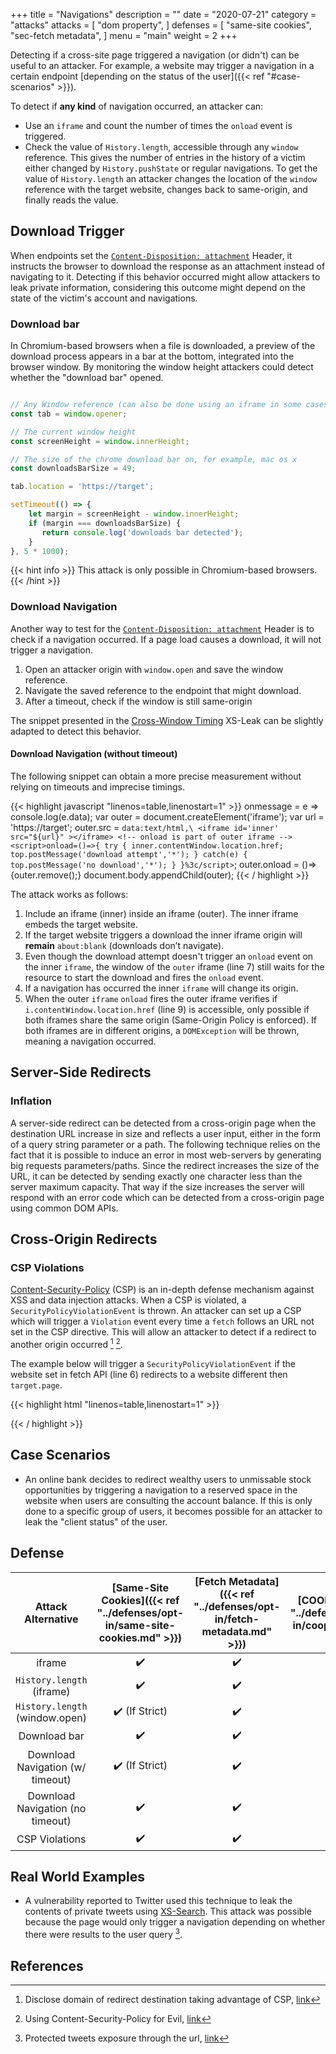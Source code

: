 +++
title = "Navigations"
description = ""
date = "2020-07-21"
category = "attacks"
attacks = [
    "dom property",
]
defenses = [
    "same-site cookies",
    "sec-fetch metadata",
]
menu = "main"
weight = 2
+++

Detecting if a cross-site page triggered a navigation (or didn't) can be useful to an attacker. For example, a website may trigger a navigation in a certain endpoint [depending on the status of the user]({{< ref "#case-scenarios" >}}).

To detect if **any kind** of navigation occurred, an attacker can:

- Use an `iframe` and count the number of times the `onload` event is triggered.
- Check the value of `History.length`, accessible through any `window` reference. This gives the number of entries in the history of a victim either changed by `History.pushState` or regular navigations. To get the value of `History.length` an attacker changes the location of the `window` reference with the target website, changes back to same-origin, and finally reads the value.

## Download Trigger

When endpoints set the [`Content-Disposition: attachment`](https://developer.mozilla.org/en-US/docs/Web/HTTP/Headers/Content-Disposition) Header, it instructs the browser to download the response as an attachment instead of navigating to it. Detecting if this behavior occurred might allow attackers to leak private information, considering this outcome might depend on the state of the victim's account and navigations.

### Download bar

In Chromium-based browsers when a file is downloaded, a preview of the download process appears in a bar at the bottom, integrated into the browser window. By monitoring the window height attackers could detect whether the "download bar" opened.


```javascript

// Any Window reference (can also be done using an iframe in some cases)
const tab = window.opener;

// The current window height
const screenHeight = window.innerHeight;

// The size of the chrome download bar on, for example, mac os x
const downloadsBarSize = 49;

tab.location = 'https://target';

setTimeout(() => {
    let margin = screenHeight - window.innerHeight;
    if (margin === downloadsBarSize) {
       return console.log('downloads bar detected');
    }
}, 5 * 1000);
```

{{< hint info >}}
This attack is only possible in Chromium-based browsers.
{{< /hint >}}

### Download Navigation

Another way to test for the [`Content-Disposition: attachment`](https://developer.mozilla.org/en-US/docs/Web/HTTP/Headers/Content-Disposition) Header is to check if a navigation occurred. If a page load causes a download, it will not trigger a navigation. 

1. Open an attacker origin with `window.open` and save the window reference.
2. Navigate the saved reference to the endpoint that might download.
3. After a timeout, check if the window is still same-origin

The snippet presented in the [Cross-Window Timing](httpps://TODO) XS-Leak can be slightly adapted to detect this behavior.

#### Download Navigation (without timeout)

The following snippet can obtain a more precise measurement without relying on timeouts and imprecise timings.

{{< highlight javascript "linenos=table,linenostart=1" >}}
onmessage = e => console.log(e.data);
var outer = document.createElement('iframe');
var url = 'https://target';
outer.src = `data:text/html,\
            <iframe id='inner' src="${url}" ></iframe>
            <!-- onload is part of outer iframe -->
            <script>onload=()=>{
                try {
                    inner.contentWindow.location.href;
                    top.postMessage('download attempt','*');
                } catch(e) {
                    top.postMessage('no download','*');
                }
            }%3c/script>`;
outer.onload = ()=>{outer.remove();}
document.body.appendChild(outer);
{{< / highlight >}}

The attack works as follows:

1. Include an iframe (inner) inside an iframe (outer). The inner iframe embeds the target website.
2. If the target website triggers a download the inner iframe origin will **remain** `about:blank` (downloads don’t navigate).
3. Even though the download attempt doesn't trigger an `onload` event on the inner `iframe`, the window of the `outer` iframe (line 7) still waits for the resource to start the download and fires the `onload` event.
4. If a navigation has occurred the inner `iframe` will change its origin. 
5. When the outer `iframe` `onload` fires the outer iframe verifies if `i.contentWindow.location.href` (line 9) is accessible, only possible if both iframes share the same origin (Same-Origin Policy is enforced). If both iframes are in different origins, a `DOMException` will be thrown, meaning a navigation occurred.


## Server-Side Redirects

### Inflation

A server-side redirect can be detected from a cross-origin page when the destination URL increase in size and reflects a user input, either in the form of a query string parameter or a path. The following technique relies on the fact that it is possible to induce an error in most web-servers by generating big requests parameters/paths. Since the redirect increases the size of the URL, it can be detected by sending exactly one character less than the server maximum capacity. That way if the size increases the server will respond with an error code which can be detected from a cross-origin page using common DOM APIs.

## Cross-Origin Redirects

### CSP Violations

[Content-Security-Policy](https://developer.mozilla.org/en-US/docs/Web/HTTP/CSP) (CSP) is an in-depth defense mechanism against XSS and data injection attacks. When a CSP is violated, a `SecurityPolicyViolationEvent` is thrown. An attacker can set up a CSP which will trigger a `Violation` event every time a `fetch` follows an URL not set in the CSP directive. This will allow an attacker to detect if a redirect to another origin occurred [^2] [^3]. 

The example below will trigger a `SecurityPolicyViolationEvent` if the website set in fetch API (line 6) redirects to a website different then `target.page`.

{{< highlight html "linenos=table,linenostart=1" >}}
<meta http-equiv="Content-Security-Policy" content="default-src 'unsafe-inline' target.page">
<script>
document.addEventListener('securitypolicyviolation', e => {
  console.log("redirected");
});
fetch('https://target.page/might_redirect', {mode: 'no-cors',credentials: 'include'});
</script>
{{< / highlight >}}

## Case Scenarios

- An online bank decides to redirect wealthy users to unmissable stock opportunities by triggering a navigation to a reserved space in the website when users are consulting the account balance. If this is only done to a specific group of users, it becomes possible for an attacker to leak the "client status" of the user.


## Defense

| Attack Alternative  | [Same-Site Cookies]({{< ref "../defenses/opt-in/same-site-cookies.md" >}})  | [Fetch Metadata]({{< ref "../defenses/opt-in/fetch-metadata.md" >}})  | [COOP]({{< ref "../defenses/opt-in/coop.md" >}})  |  [Framing Protections]({{< ref "../defenses/opt-in/xfo.md" >}}) |
|:----------------------------------:|:--------------------------:|:---------------:|:-----:|:--------------------:|
| iframe                             |         ✔️                 |      ✔️         |  ❌   |          ✔️         |
| `History.length` (iframe)          |         ✔️                 |      ✔️         |  ❌   |          ✔️         |
| `History.length` (window.open)     |         ✔️ (If Strict)     |      ✔️         |  ✔️   |          ❌         |
| Download bar                       |         ✔️                 |      ✔️         |  ✔️   |          ✔️         |
| Download Navigation (w/ timeout)   |         ✔️ (If Strict)     |      ✔️         |  ❓   |          ✔️        |
| Download Navigation (no timeout)   |         ✔️                 |      ✔️         |  ✔️   |          ✔️         |
| CSP Violations                     |         ✔️                 |      ✔️         |  ❌   |          ❌         |

## Real World Examples

- A vulnerability reported to Twitter used this technique to leak the contents of private tweets using [XS-Search](https://TODO). This attack was possible because the page would only trigger a navigation depending on whether there were results to the user query [^1].

## References

[^1]: Protected tweets exposure through the url, [link](https://hackerone.com/reports/491473)
[^2]: Disclose domain of redirect destination taking advantage of CSP, [link](https://bugs.chromium.org/p/chromium/issues/detail?id=313737)
[^3]: Using Content-Security-Policy for Evil, [link](http://homakov.blogspot.com/2014/01/using-content-security-policy-for-evil.html)
